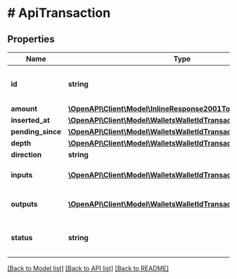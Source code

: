 # # ApiTransaction

## Properties

Name | Type | Description | Notes
------------ | ------------- | ------------- | -------------
**id** | **string** | A unique identifier for this transaction | 
**amount** | [**\OpenAPI\Client\Model\InlineResponse2001Total**](InlineResponse2001Total.md) |  | 
**inserted_at** | [**\OpenAPI\Client\Model\WalletsWalletIdTransactionsInsertedAt**](WalletsWalletIdTransactionsInsertedAt.md) |  | [optional] 
**pending_since** | [**\OpenAPI\Client\Model\WalletsWalletIdTransactionsPendingSince**](WalletsWalletIdTransactionsPendingSince.md) |  | [optional] 
**depth** | [**\OpenAPI\Client\Model\WalletsWalletIdTransactionsDepth**](WalletsWalletIdTransactionsDepth.md) |  | [optional] 
**direction** | **string** |  | 
**inputs** | [**\OpenAPI\Client\Model\WalletsWalletIdTransactionsInputs[]**](WalletsWalletIdTransactionsInputs.md) | A list of transaction inputs | 
**outputs** | [**\OpenAPI\Client\Model\WalletsWalletIdTransactionsOutputs[]**](WalletsWalletIdTransactionsOutputs.md) | A list of target outputs | 
**status** | **string** | Current transaction status.    &#x60;&#x60;&#x60;          *---------*          |         |   -------&gt; PENDING &lt;----------------*          |         |                |          *---------*            (rollback)               |                     |          (in ledger)          *-----------*               |               |           |               *---------------&gt; IN_LEDGER |                               |           |                               *-----------*   &#x60;&#x60;&#x60; | 

[[Back to Model list]](../../README.md#documentation-for-models) [[Back to API list]](../../README.md#documentation-for-api-endpoints) [[Back to README]](../../README.md)


